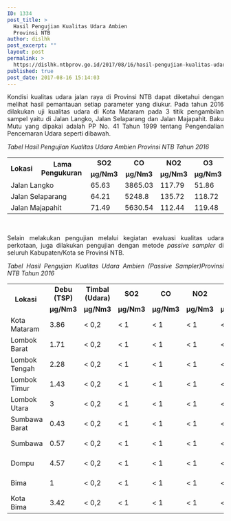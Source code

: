 ```yaml
---
ID: 1334
post_title: >
  Hasil Pengujian Kualitas Udara Ambien
  Provinsi NTB
author: dislhk
post_excerpt: ""
layout: post
permalink: >
  https://dislhk.ntbprov.go.id/2017/08/16/hasil-pengujian-kualitas-udara-ambien-provinsi-ntb/
published: true
post_date: 2017-08-16 15:14:03
---
```

<p style="text-align: justify;">Kondisi kualitas udara jalan raya di Provinsi NTB dapat diketahui dengan melihat hasil pemantauan setiap parameter yang diukur. Pada tahun 2016 dilakukan uji kualitas udara di Kota Mataram pada 3 titik pengambilan sampel yaitu di Jalan Langko, Jalan Selaparang dan Jalan Majapahit. Baku Mutu yang dipakai adalah PP No. 41 Tahun 1999 tentang Pengendalian Pencemaran Udara seperti dibawah.</p>
<em>Tabel Hasil Pengujian Kualitas Udara Ambien Provinsi NTB Tahun 2016</em>
<table width="576">
<tbody>
<tr>
<td style="text-align: center;" rowspan="2" width="64"><strong>Lokasi&nbsp;</strong></td>
<td style="text-align: center;" rowspan="2" width="64"><strong>Lama Pengukuran&nbsp;</strong></td>
<td style="text-align: center;" width="64"><strong>SO2</strong></td>
<td style="text-align: center;" width="64"><strong>CO</strong></td>
<td style="text-align: center;" width="64"><strong>NO2</strong></td>
<td style="text-align: center;" width="64"><strong>O3</strong></td>
<td style="text-align: center;" width="64"><strong>TSP</strong></td>
<td style="text-align: center;" width="64"><strong>Pb</strong></td>
<td style="text-align: center;" width="64"><strong>HC</strong></td>
</tr>
<tr>
<td style="text-align: center;"><strong>µg/Nm3</strong></td>
<td style="text-align: center;"><strong>µg/Nm3</strong></td>
<td style="text-align: center;"><strong>µg/Nm3</strong></td>
<td style="text-align: center;"><strong>µg/Nm3</strong></td>
<td style="text-align: center;"><strong>µg/Nm3</strong></td>
<td style="text-align: center;"><strong>µg/Nm3</strong></td>
<td style="text-align: center;"><strong>µg/Nm3</strong></td>
</tr>
<tr>
<td colspan="2">Jalan Langko</td>
<td>65.63</td>
<td>3865.03</td>
<td>117.79</td>
<td>51.86</td>
<td>81.65</td>
<td>0</td>
<td>241.5</td>
</tr>
<tr>
<td colspan="2">Jalan Selaparang</td>
<td>64.21</td>
<td>5248.8</td>
<td>135.72</td>
<td>118.72</td>
<td>163.39</td>
<td>0</td>
<td>186.06</td>
</tr>
<tr>
<td colspan="2">Jalan Majapahit</td>
<td>71.49</td>
<td>5630.54</td>
<td>112.44</td>
<td>119.48</td>
<td>154.08</td>
<td>0</td>
<td>178.56</td>
</tr>
</tbody>
</table>
&nbsp;
<p style="text-align: justify;">Selain melakukan pengujian melalui kegiatan evaluasi kualitas udara perkotaan, juga dilakukan pengujian dengan metode <em>passive sampler</em> di seluruh Kabupaten/Kota se Provinsi NTB.</p>
<p style="text-align: justify;"><em>Tabel Hasil Pengujian Kualitas Udara Ambien (Passive Sampler)Provinsi NTB Tahun 2016</em></p>

<table width="873">
<tbody>
<tr>
<td style="text-align: center;" rowspan="2" width="105"><strong>Lokasi&nbsp;</strong></td>
<td style="text-align: center;" width="64"><strong>Debu (TSP)</strong></td>
<td style="text-align: center;" width="64"><strong>Timbal (Udara)</strong></td>
<td style="text-align: center;" width="64"><strong>SO2</strong></td>
<td style="text-align: center;" width="64"><strong>CO</strong></td>
<td style="text-align: center;" width="64"><strong>NO2</strong></td>
<td style="text-align: center;" width="64"><strong>NO</strong></td>
<td style="text-align: center;" width="64"><strong>Nox</strong></td>
<td style="text-align: center;" width="64"><strong>CO2</strong></td>
<td style="text-align: center;" width="64"><strong>O2</strong></td>
<td style="text-align: center;" width="64"><strong>Ambient Temperatur</strong></td>
<td style="text-align: center;" width="64"><strong>Gas Temperatur</strong></td>
<td style="text-align: center;" width="64"><strong>Kebisingan</strong></td>
</tr>
<tr>
<td style="text-align: center;"><strong>µg/Nm3</strong></td>
<td style="text-align: center;"><strong>µg/Nm3</strong></td>
<td style="text-align: center;"><strong>µg/Nm3</strong></td>
<td style="text-align: center;"><strong>µg/Nm3</strong></td>
<td style="text-align: center;"><strong>µg/Nm3</strong></td>
<td style="text-align: center;"><strong>µg/Nm3</strong></td>
<td style="text-align: center;"><strong>µg/Nm3</strong></td>
<td style="text-align: center;"><strong>%</strong></td>
<td style="text-align: center;"><strong>%</strong></td>
<td style="text-align: center;"><strong>˚C</strong></td>
<td style="text-align: center;"><strong>˚C</strong></td>
<td style="text-align: center;"><strong>dβ</strong></td>
</tr>
<tr>
<td>Kota Mataram</td>
<td>3.86</td>
<td>&lt; 0,2</td>
<td>&lt; 1</td>
<td>&lt; 1</td>
<td>&lt; 1</td>
<td>&lt; 1</td>
<td>&lt; 1</td>
<td>&lt; 0,1</td>
<td>20.9</td>
<td>29</td>
<td>30</td>
<td>46.5</td>
</tr>
<tr>
<td>Lombok Barat</td>
<td>1.71</td>
<td>&lt; 0,2</td>
<td>&lt; 1</td>
<td>&lt; 1</td>
<td>&lt; 1</td>
<td>&lt; 1</td>
<td>&lt; 1</td>
<td>&lt; 0,1</td>
<td>20.9</td>
<td>30</td>
<td>31</td>
<td>55.4</td>
</tr>
<tr>
<td>Lombok Tengah</td>
<td>2.28</td>
<td>&lt; 0,2</td>
<td>&lt; 1</td>
<td>&lt; 1</td>
<td>&lt; 1</td>
<td>&lt; 1</td>
<td>&lt; 1</td>
<td>&lt; 0,1</td>
<td>20.9</td>
<td>29</td>
<td>30</td>
<td>59.8</td>
</tr>
<tr>
<td>Lombok Timur</td>
<td>1.43</td>
<td>&lt; 0,2</td>
<td>&lt; 1</td>
<td>&lt; 1</td>
<td>&lt; 1</td>
<td>&lt; 1</td>
<td>&lt; 1</td>
<td>&lt; 0,1</td>
<td>20.9</td>
<td>30</td>
<td>31</td>
<td>58.5</td>
</tr>
<tr>
<td>Lombok Utara</td>
<td>3</td>
<td>&lt; 0,2</td>
<td>&lt; 1</td>
<td>&lt; 1</td>
<td>&lt; 1</td>
<td>&lt; 1</td>
<td>&lt; 1</td>
<td>&lt; 0,1</td>
<td>20.9</td>
<td>29</td>
<td>30</td>
<td>65.8</td>
</tr>
<tr>
<td>Sumbawa Barat</td>
<td>0.43</td>
<td>&lt; 0,2</td>
<td>&lt; 1</td>
<td>&lt; 1</td>
<td>&lt; 1</td>
<td>&lt; 1</td>
<td>&lt; 1</td>
<td>&lt; 0,1</td>
<td>20.9</td>
<td>34</td>
<td>35</td>
<td>47.1</td>
</tr>
<tr>
<td>Sumbawa</td>
<td>0.57</td>
<td>&lt; 0,2</td>
<td>&lt; 1</td>
<td>&lt; 1</td>
<td>&lt; 1</td>
<td>&lt; 1</td>
<td>&lt; 1</td>
<td>&lt; 0,1</td>
<td>20.9</td>
<td>33</td>
<td>34</td>
<td>50.7</td>
</tr>
<tr>
<td>Dompu</td>
<td>4.57</td>
<td>&lt; 0,2</td>
<td>&lt; 1</td>
<td>&lt; 1</td>
<td>&lt; 1</td>
<td>&lt; 1</td>
<td>&lt; 1</td>
<td>&lt; 0,1</td>
<td>20.9</td>
<td>34</td>
<td>35</td>
<td>51.5</td>
</tr>
<tr>
<td>Bima</td>
<td>1</td>
<td>&lt; 0,2</td>
<td>&lt; 1</td>
<td>&lt; 1</td>
<td>&lt; 1</td>
<td>&lt; 1</td>
<td>&lt; 1</td>
<td>&lt; 0,1</td>
<td>20.9</td>
<td>37</td>
<td>36</td>
<td>57.5</td>
</tr>
<tr>
<td>Kota Bima</td>
<td>3.42</td>
<td>&lt; 0,2</td>
<td>&lt; 1</td>
<td>&lt; 1</td>
<td>&lt; 1</td>
<td>&lt; 1</td>
<td>&lt; 1</td>
<td>0.4</td>
<td>20.5</td>
<td>34</td>
<td>35</td>
<td>46.9</td>
</tr>
</tbody>
</table>